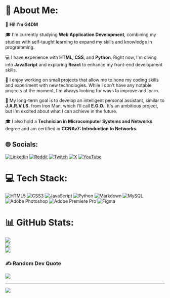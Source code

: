 # 💫 About Me:
👋 **Hi! I'm G4DM**

🎓 I'm currently studying **Web Application Development**, combining my studies with self-taught learning to expand my skills and knowledge in programming.

💻 I have experience with **HTML, CSS**, and **Python**. Right now, I'm diving into **JavaScript** and exploring **React** to enhance my front-end development skills.

🚀 I enjoy working on small projects that allow me to hone my coding skills and experiment with new technologies. While I don't have any notable projects at the moment, I'm always looking for ways to improve and learn.

🤖 My long-term goal is to develop an intelligent personal assistant, similar to **J.A.R.V.I.S.** from Iron Man, which I'll call **E.G.O.**. It's an ambitious project, but I'm excited about what I can achieve in the future.

🎓 I also hold a **Technician in Microcomputer Systems and Networks** degree and am certified in **CCNAv7: Introduction to Networks**.



## 🌐 Socials:
[![LinkedIn](https://img.shields.io/badge/LinkedIn-%230077B5.svg?logo=linkedin&logoColor=white)]((https://www.linkedin.com/in/gabriel-daniel-manea-82b246216/)) [![Reddit](https://img.shields.io/badge/Reddit-%23FF4500.svg?logo=Reddit&logoColor=white)](https://reddit.com/user/G4DM_) [![Twitch](https://img.shields.io/badge/Twitch-%239146FF.svg?logo=Twitch&logoColor=white)](https://twitch.tv/g4dm) [![X](https://img.shields.io/badge/X-black.svg?logo=X&logoColor=white)](https://x.com/G4DM_) [![YouTube](https://img.shields.io/badge/YouTube-%23FF0000.svg?logo=YouTube&logoColor=white)](https://youtube.com/@gabimanea6419) 

# 💻 Tech Stack:
![HTML5](https://img.shields.io/badge/html5-%23E34F26.svg?style=for-the-badge&logo=html5&logoColor=white) ![CSS3](https://img.shields.io/badge/css3-%231572B6.svg?style=for-the-badge&logo=css3&logoColor=white) ![JavaScript](https://img.shields.io/badge/javascript-%23323330.svg?style=for-the-badge&logo=javascript&logoColor=%23F7DF1E) ![Python](https://img.shields.io/badge/python-3670A0?style=for-the-badge&logo=python&logoColor=ffdd54) ![Markdown](https://img.shields.io/badge/markdown-%23000000.svg?style=for-the-badge&logo=markdown&logoColor=white) ![MySQL](https://img.shields.io/badge/mysql-4479A1.svg?style=for-the-badge&logo=mysql&logoColor=white) ![Adobe Photoshop](https://img.shields.io/badge/adobe%20photoshop-%2331A8FF.svg?style=for-the-badge&logo=adobe%20photoshop&logoColor=white) ![Adobe Premiere Pro](https://img.shields.io/badge/Adobe%20Premiere%20Pro-9999FF.svg?style=for-the-badge&logo=Adobe%20Premiere%20Pro&logoColor=white) ![Figma](https://img.shields.io/badge/figma-%23F24E1E.svg?style=for-the-badge&logo=figma&logoColor=white)
# 📊 GitHub Stats:
![](https://github-readme-stats.vercel.app/api?username=G4DM&theme=dark&hide_border=false&include_all_commits=true&count_private=true)<br/>
![](https://github-readme-streak-stats.herokuapp.com/?user=G4DM&theme=dark&hide_border=false)<br/>
![](https://github-readme-stats.vercel.app/api/top-langs/?username=G4DM&theme=dark&hide_border=false&include_all_commits=true&count_private=true&layout=compact)

### ✍️ Random Dev Quote
![](https://quotes-github-readme.vercel.app/api?type=horizontal&theme=merko)

---
[![](https://visitcount.itsvg.in/api?id=G4DM&icon=6&color=3)](https://visitcount.itsvg.in)

<!-- Proudly created with GPRM ( https://gprm.itsvg.in ) -->
